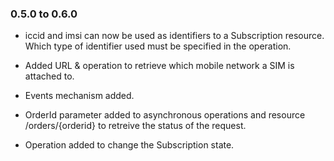 ### 0.5.0 to 0.6.0

* iccid and imsi can now be used as identifiers to a Subscription resource. Which type of identifier used must be specified in the operation. 

* Added URL & operation to retrieve which mobile network a SIM is attached to.

* Events mechanism added.

* OrderId parameter added to asynchronous operations and resource /orders/{orderid} to retreive the status of the request.

* Operation added to change the Subscription state.

